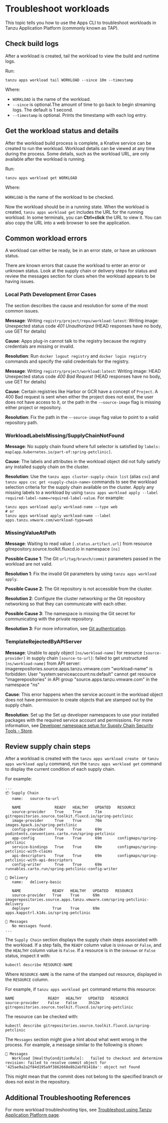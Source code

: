 # Troubleshoot workloads

This topic tells you how to use the Apps CLI to troubleshoot workloads in Tanzu Application Platform (commonly known as TAP).
## <a id="check-build-logs"></a> Check build logs

After a workload is created, tail the workload to view the build and runtime logs.

Run:

```console
tanzu apps workload tail WORKLOAD --since 10m --timestamp
 ```

Where:

- `WORKLOAD` is the name of the workload.
- `--since` is optional.The amount of time to go back to begin streaming logs. The default is 1 second.
- `--timestamp` is optional. Prints the timestamp with each log entry.

## <a id="workload-status"></a> Get the workload status and details

After the workload build process is complete, a Knative service can be created to run the workload.
Workload details can be viewed at any time during the process. Some details, such as the workload
URL, are only available after the workload is running.

Run:

```console
tanzu apps workload get WORKLOAD
```

Where:

`WORKLOAD` is the name of the workload to be checked.

Now the workload should be in a running state. When the workload is created, `tanzu apps workload get`
includes the URL for the running workload. In some terminals, you can **Ctrl+click** the URL to
view it. You can also copy the URL into a web browser to see the application.

## <a id="common-workload-errors"></a> Common workload errors

A workload can either be ready, be in an error state, or have an unknown status.

There are known errors that cause the workload to enter an error or unknown status.
Look at the supply chain or delivery steps for status and review the messages section for clues when
the workload appears to be having issues.

### Local Path Development Error Cases

The section describes the cause and resolution for some of the most common issues.

**Message**: Writing `registry/project/repo/workload:latest`: Writing image: Unexpected status code
  *401 Unauthorized* (HEAD responses have no body, use GET for details)

**Cause**: Apps plug-in cannot talk to the registry because the registry credentials are missing
or invalid.

**Resolution**: Run  `docker logout registry` and `docker login registry` commands and specify 
the valid credentials for the registry.

**Message**: Writing `registry/project/workload:latest`: Writing image: HEAD Unexpected status code
*400 Bad Request* (HEAD responses have no body, use GET for details)

**Cause**: Certain registries like Harbor or GCR have a concept of `Project`. A 400 Bad request 
is sent when either the project does not exist, the user does not have access to it, or the path
in the `-—source-image` flag is missing either project or repository.

**Resolution**: Fix the path in the `—-source-image` flag value to point to a valid repository path.

### WorkloadLabelsMissing/SupplyChainNotFound

**Message**: No supply chain found where full selector is satisfied by `labels: map[app.kubernetes.io/part-of:spring-petclinic]`.

**Cause**: The labels and attributes in the workload object did not fully satisfy any installed supply
chain on the cluster.

**Resolution**: Use the `tanzu apps cluster-supply-chain list` (alias `csc`) and
`tanzu apps csc get <supply-chain-name>` commands to see the workload selection criteria for the
supply chain available on the cluster. Apply any missing labels to a workload by using
`tanzu apps workload apply --label required-label-name=required-label-value`. For example:

```console
tanzu apps workload apply workload-name —-type web
# or
tanzu apps workload apply workload-name --label apps.tanzu.vmware.com/workload-type=web
```

### MissingValueAtPath

**Message**: Waiting to read value `[.status.artifact.url]` from resource
gitrepository.source.toolkit.fluxcd.io  in namespace `[ns]`

**Possible Cause 1**: The Git `url/tag/branch/commit` parameters passed in the workload are not valid.

**Resolution 1**: Fix the invalid Git parameters by using `tanzu apps workload apply`.

**Possible Cause 2**: The Git repository is not accessible from the cluster.

**Resolution 2**: Configure the cluster networking or the Git repository networking so that they can
communicate with each other.

**Possible Cause 3**: The namespace is missing the Git secret for communicating with the private repository.

**Resolution 3**: For more information, see [Git authentication](../../../scc/git-auth.hbs.md).

### TemplateRejectedByAPIServer

**Message**: Unable to apply object `[ns/workload-name]` for resource `[source-provider]` in supply
chain `[source-to-url]`: failed to get unstructured `[ns/workload-name]` from API server:
imagerepositories.source.apps.tanzu.vmware.com "workload-name" is forbidden:
User "system:serviceaccount:ns:default" cannot get resource "imagerepositories" in API group
"source.apps.tanzu.vmware.com" in the namespace "ns"

**Cause**: This error happens when the service account in the workload object does not have permission
to create objects that are stamped out by the supply chain.

**Resolution**: Set up the
Set up developer namespaces to use your installed packages with the required service account and permissions. For more information, see [Developer namespace setup for Supply Chain Security Tools - Store](../../../scst-store/developer-namespace-setup.hbs.md).

## <a id="steps-failure"></a> Review supply chain steps

After a workload is created with the `tanzu apps workload create ` or `tanzu apps workload apply`
command, run the `tanzu apps workload get` command to display the current condition of each supply chain.

For example:

```console
...
📦 Supply Chain
   name:   source-to-url

   NAME               READY   HEALTHY   UPDATED   RESOURCE
   source-provider    True    True      71m       gitrepositories.source.toolkit.fluxcd.io/spring-petclinic
   image-provider     True    True      70m       images.kpack.io/spring-petclinic
   config-provider    True    True      69m       podintents.conventions.carto.run/spring-petclinic
   app-config         True    True      69m       configmaps/spring-petclinic
   service-bindings   True    True      69m       configmaps/spring-petclinic-with-claims
   api-descriptors    True    True      69m       configmaps/spring-petclinic-with-api-descriptors
   config-writer      True    True      69m       runnables.carto.run/spring-petclinic-config-writer

🚚 Delivery
   name:   delivery-basic

   NAME              READY   HEALTHY   UPDATED   RESOURCE
   source-provider   True    True      69m       imagerepositories.source.apps.tanzu.vmware.com/spring-petclinic-delivery
   deployer          True    True      69m       apps.kappctrl.k14s.io/spring-petclinic

💬 Messages
   No messages found.
...
```

The `Supply Chain` section displays the supply chain steps associated with the workload.
If a step fails, the `READY` column value is `Unknown` or `False`, and
the `HEALTHY` column value is `False`. If a resource is in the `Unknown` or `False` status,
inspect it with:

```console
kubectl describe RESOURCE-NAME
```

Where `RESOURCE-NAME` is the name of the stamped out resource, displayed in the `RESOURCE` column.

For example, if `tanzu apps workload get` command returns this resource:

```console
NAME               READY   HEALTHY   UPDATED   RESOURCE
source-provider    False   False     3h12m     gitrepositories.source.toolkit.fluxcd.io/spring-petclinic
```

The resource can be checked with:

```console
kubectl describe gitrepositories.source.toolkit.fluxcd.io/spring-petclinic
```

The `Messages` section might give a hint about what went wrong in the process.
For example, a message similar to the following is shown:

```console
💬 Messages
   Workload [HealthyConditionRule]:   failed to checkout and determine revision: failed to resolve commit object for '425ae9a2a2f84d195a9f3862668e8b2abf81418a': object not found
```

This might mean that the commit does not belong to the specified branch or does not exist in the repository.

## <a id="additional-tsg"></a>Additional Troubleshooting References

For more workload troubleshooting tips, see [Troubleshoot using Tanzu Application Platform page](../../../troubleshooting-tap/troubleshoot-using-tap.hbs.md).
